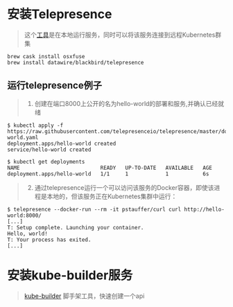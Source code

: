 # 安装Telepresence

> 这个[工具](https://www.telepresence.io/reference/install)是在本地运行服务，同时可以将该服务连接到远程Kubernetes群集

```shell
brew cask install osxfuse
brew install datawire/blackbird/telepresence
```

## 运行telepresence例子

>1. 创建在端口8000上公开的名为hello-world的部署和服务,并确认已经就绪

```shell
$ kubectl apply -f https://raw.githubusercontent.com/telepresenceio/telepresence/master/docs/tutorials/hello-world.yaml
deployment.apps/hello-world created
service/hello-world created

$ kubectl get deployments
NAME                          READY   UP-TO-DATE   AVAILABLE   AGE
deployment.apps/hello-world   1/1     1            1           6s
```

> 2. 通过telepresence运行一个可以访问该服务的Docker容器，即使该进程是本地的，但该服务正在Kubernetes集群中运行：

```shell
$ telepresence --docker-run --rm -it pstauffer/curl curl http://hello-world:8000/
[...]
T: Setup complete. Launching your container.
Hello, world!
T: Your process has exited.
[...]
```



# 安装kube-builder服务

>[kube-builder](https://book.kubebuilder.io/quick-start.html) 脚手架工具，快速创建一个api













